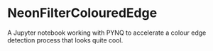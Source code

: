 # NeonFilterColouredEdge
A Jupyter notebook working with PYNQ to accelerate a colour edge detection process that looks quite cool.
